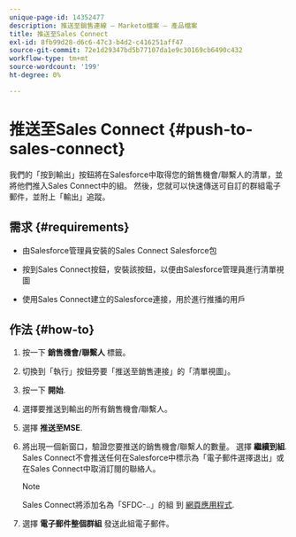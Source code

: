 ```yaml
---
unique-page-id: 14352477
description: 推送至銷售連線 — Marketo檔案 — 產品檔案
title: 推送至Sales Connect
exl-id: 8fb99d28-d6c6-47c3-b4d2-c416251aff47
source-git-commit: 72e1d29347bd5b77107da1e9c30169cb6490c432
workflow-type: tm+mt
source-wordcount: '199'
ht-degree: 0%

---
```


# 推送至Sales Connect {#push-to-sales-connect}

我們的「按到輸出」按鈕將在Salesforce中取得您的銷售機會/聯繫人的清單，並將他們推入Sales Connect中的組。 然後，您就可以快速傳送可自訂的群組電子郵件，並附上「輸出」追蹤。

## 需求 {#requirements}

* 由Salesforce管理員安裝的Sales Connect Salesforce包

* 按到Sales Connect按鈕，安裝該按鈕，以便由Salesforce管理員進行清單視圖

* 使用Sales Connect建立的Salesforce連接，用於進行推播的用戶

## 作法 {#how-to}

1. 按一下 **銷售機會/聯繫人** 標籤。
1. 切換到「執行」按鈕旁要「推送至銷售連接」的「清單視圖」。
1. 按一下 **開始**.
1. 選擇要推送到輸出的所有銷售機會/聯繫人。
1. 選擇 **推送至MSE**.
1. 將出現一個新窗口，驗證您要推送的銷售機會/聯繫人的數量。 選擇 **繼續到組**. Sales Connect不會推送任何在Salesforce中標示為「電子郵件選擇退出」或在Sales Connect中取消訂閱的聯絡人。

   >[!NOTE]
   >
   >Sales Connect將添加名為「SFDC-..」的組 到 [網頁應用程式](https://toutapp.com/login).

1. 選擇 **電子郵件整個群組** 發送此組電子郵件。

